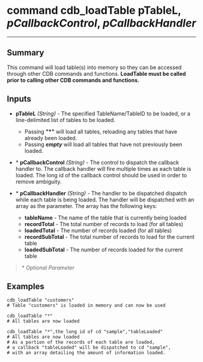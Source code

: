 # command cdb_loadTable pTableL, *pCallbackControl*, *pCallbackHandler*
---

## Summary
This command will load table(s) into memory so they can be accessed through other CDB commands and functions. **LoadTable must be called prior to calling other CDB commands and functions.**

## Inputs
* **pTableL** *(String)* - The specified TableName/TableID to be loaded, or a line-delimited list of tables to be loaded.
    * Passing **"\*"** will load all tables, reloading any tables that have already been loaded.
    * Passing **_empty_** will load all tables that have not previously been loaded.

* \* **pCallbackControl** *(String)* - The control to dispatch the callback handler to. The callback handler will fire multiple times as each table is loaded. The long id of the callback control should be used in order to remove ambiguity.

* \* **pCallbackHandler** *(String)* - The handler to be dispatched dispatch while each table is being loaded. The handler will be dispatched with an array as the parameter. The array has the following keys:
    * **tableName** - The name of the table that is currently being loaded
    * **recordTotal** - The total number of records to load (for all tables)
    * **loadedTotal** - The number of records loaded (for all tables)
    * **recordSubTotal** - The total number of records to load for the current table
    * **loadedSubTotal** - The number of records loaded for the current table
    
> \* _Optional Parameter_

## Examples
```livecodeserver
cdb_loadTable "customers"
# Table "customers" is loaded in memory and can now be used 
``` 
```livecodeserver
cdb_loadTable "*"
# All tables are now loaded
```
```livecodeserver
cdb_loadTable "*",the long id of cd "sample","tableLoaded"
# All tables are now loaded
# As a portion of the records of each table are loaded,
# a callback "tableLoaded" will be dispatched to cd "sample",
# with an array detailing the amount of information loaded.
``` 